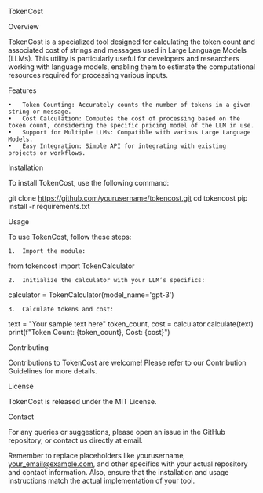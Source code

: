 TokenCost

Overview

TokenCost is a specialized tool designed for calculating the token count and associated cost of strings and messages used in Large Language Models (LLMs). This utility is particularly useful for developers and researchers working with language models, enabling them to estimate the computational resources required for processing various inputs.

Features

	•	Token Counting: Accurately counts the number of tokens in a given string or message.
	•	Cost Calculation: Computes the cost of processing based on the token count, considering the specific pricing model of the LLM in use.
	•	Support for Multiple LLMs: Compatible with various Large Language Models.
	•	Easy Integration: Simple API for integrating with existing projects or workflows.

Installation

To install TokenCost, use the following command:

git clone https://github.com/yourusername/tokencost.git
cd tokencost
pip install -r requirements.txt

Usage

To use TokenCost, follow these steps:

	1.	Import the module:

from tokencost import TokenCalculator

	2.	Initialize the calculator with your LLM’s specifics:

calculator = TokenCalculator(model_name='gpt-3')

	3.	Calculate tokens and cost:

text = "Your sample text here"
token_count, cost = calculator.calculate(text)
print(f"Token Count: {token_count}, Cost: {cost}")

Contributing

Contributions to TokenCost are welcome! Please refer to our Contribution Guidelines for more details.

License

TokenCost is released under the MIT License.

Contact

For any queries or suggestions, please open an issue in the GitHub repository, or contact us directly at email.

Remember to replace placeholders like yourusername, your_email@example.com, and other specifics with your actual repository and contact information. Also, ensure that the installation and usage instructions match the actual implementation of your tool.